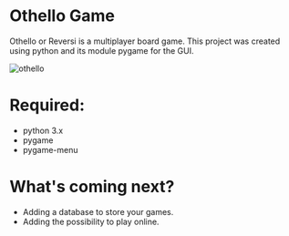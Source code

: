 # Othello Game
Othello or Reversi is a multiplayer board game.
This project was created using python and its module pygame for the GUI.

![othello](https://user-images.githubusercontent.com/49884057/95615840-285d9e80-0a69-11eb-8bf0-c8492602b4cf.JPG)

# Required:
- python 3.x
- pygame
- pygame-menu

# What's coming next?
- Adding a database to store your games.
- Adding the possibility to play online.
